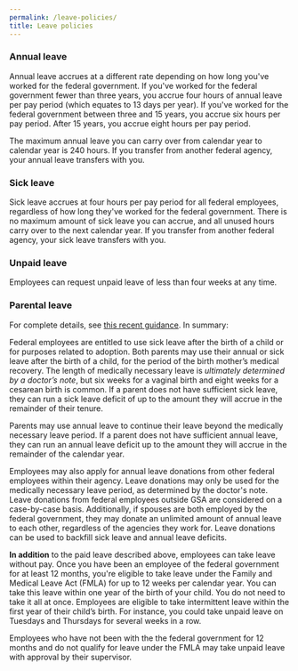 ```yaml
---
permalink: /leave-policies/
title: Leave policies
---
```


### Annual leave

Annual leave accrues at a different rate depending on how long you've worked for the federal government. If you've worked for the federal government fewer than three years, you accrue four hours of annual leave per pay period (which equates to 13 days per year). If you've worked for the federal government between three and 15 years, you accrue six hours per pay period. After 15 years, you accrue eight hours per pay period.

The maximum annual leave you can carry over from calendar year to calendar year is 240 hours. If you transfer from another federal agency, your annual leave transfers with you.

### Sick leave 

Sick leave accrues at four hours per pay period for all federal employees, regardless of how long they've worked for the federal government. There is no maximum amount of sick leave you can accrue, and all unused hours carry over to the next calendar year. If you transfer from another federal agency, your sick leave transfers with you.

### Unpaid leave

Employees can request unpaid leave of less than four weeks at any time.

### Parental leave 

For complete details, see [this recent guidance](http://www.opm.gov/policy-data-oversight/pay-leave/leave-administration/fact-sheets/handbook-on-leave-and-workplace-flexibilities-for-childbirth-adoption-and-foster-care.pdf). In summary:

Federal employees are entitled to use sick leave after the birth of a child or for purposes related to adoption. Both parents may use their annual or sick leave after the birth of a child, for the period of the birth mother’s medical recovery. The length of medically necessary leave is *ultimately determined by a doctor’s note*, but six weeks for a vaginal birth and eight weeks for a cesarean birth is common. If a parent does not have sufficient sick leave, they can run a sick leave deficit of up to the amount they will accrue in the remainder of their tenure. 

Parents may use annual leave to continue their leave beyond the medically necessary leave period. If a parent does not have sufficient annual leave, they can run an annual leave deficit up to the amount they will accrue in the remainder of the calendar year.

Employees may also apply for annual leave donations from other federal employees within their agency. Leave donations may only be used for the medically necessary leave period, as determined by the doctor's note. Leave donations from federal employees outside GSA are considered on a case-by-case basis. Additionally, if spouses are both employed by the federal government, they may donate an unlimited amount of annual leave to each other, regardless of the agencies they work for. Leave donations can be used to backfill sick leave and annual leave deficits. 

**In addition** to the paid leave described above, employees can take leave without pay. Once you have been an employee of the federal government for at least 12 months, you're eligible to take leave under the Family and Medical Leave Act (FMLA) for up to 12 weeks per calendar year. You can take this leave within one year of the birth of your child. You do not need to take it all at once. Employees are eligible to take intermittent leave within the first year of their child’s birth. For instance, you could take unpaid leave on Tuesdays and Thursdays for several weeks in a row.

Employees who have not been with the the federal government for 12 months and do not qualify for leave under the FMLA may take unpaid leave with approval by their supervisor.
